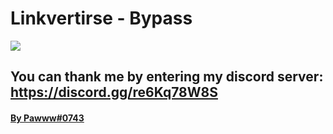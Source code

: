 <h1>Linkvertirse - Bypass </h1>

<img src="https://im5.ezgif.com/tmp/ezgif-5-54b7ead486.gif">

<h2>You can thank me by entering my discord server: <a href="https://discord.gg/re6Kq78W8S">https://discord.gg/re6Kq78W8S </h2>
  
<footer>
  <author><h4>By Pawww#0743</h4></author>
